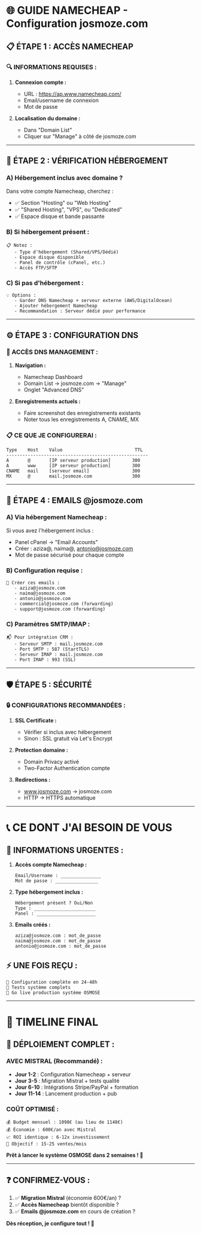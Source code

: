 # 🌐 **GUIDE NAMECHEAP - Configuration josmoze.com**

## 📋 **ÉTAPE 1 : ACCÈS NAMECHEAP**

### **🔍 INFORMATIONS REQUISES :**

1. **Connexion compte :**
   - URL : https://ap.www.namecheap.com/
   - Email/username de connexion
   - Mot de passe

2. **Localisation du domaine :**
   - Dans "Domain List"
   - Cliquer sur "Manage" à côté de josmoze.com

---

## 🔧 **ÉTAPE 2 : VÉRIFICATION HÉBERGEMENT**

### **A) Hébergement inclus avec domaine ?**
Dans votre compte Namecheap, cherchez :
- ✅ Section "Hosting" ou "Web Hosting"
- ✅ "Shared Hosting", "VPS", ou "Dedicated"
- ✅ Espace disque et bande passante

### **B) Si hébergement présent :**
```
📋 Notez :
   - Type d'hébergement (Shared/VPS/Dédié)
   - Espace disque disponible
   - Panel de contrôle (cPanel, etc.)
   - Accès FTP/SFTP
```

### **C) Si pas d'hébergement :**
```
💡 Options :
   - Garder DNS Namecheap + serveur externe (AWS/DigitalOcean)
   - Ajouter hébergement Namecheap
   - Recommandation : Serveur dédié pour performance
```

---

## ⚙️ **ÉTAPE 3 : CONFIGURATION DNS**

### **🎯 ACCÈS DNS MANAGEMENT :**

1. **Navigation :**
   - Namecheap Dashboard
   - Domain List → josmoze.com → "Manage"
   - Onglet "Advanced DNS"

2. **Enregistrements actuels :**
   - Faire screenshot des enregistrements existants
   - Noter tous les enregistrements A, CNAME, MX

### **📋 CE QUE JE CONFIGURERAI :**

```
Type    Host    Value                           TTL
-----------------------------------------------------
A       @       [IP serveur production]        300
A       www     [IP serveur production]        300  
CNAME   mail    [serveur email]                300
MX      @       mail.josmoze.com               300
```

---

## 📧 **ÉTAPE 4 : EMAILS @josmoze.com**

### **A) Via hébergement Namecheap :**
Si vous avez l'hébergement inclus :
- Panel cPanel → "Email Accounts"
- Créer : aziza@, naima@, antonio@josmoze.com
- Mot de passe sécurisé pour chaque compte

### **B) Configuration requise :**
```
📧 Créer ces emails :
   - aziza@josmoze.com
   - naima@josmoze.com  
   - antonio@josmoze.com
   - commercial@josmoze.com (forwarding)
   - support@josmoze.com (forwarding)
```

### **C) Paramètres SMTP/IMAP :**
```
📬 Pour intégration CRM :
   - Serveur SMTP : mail.josmoze.com
   - Port SMTP : 587 (StartTLS)
   - Serveur IMAP : mail.josmoze.com
   - Port IMAP : 993 (SSL)
```

---

## 🛡️ **ÉTAPE 5 : SÉCURITÉ**

### **🔒 CONFIGURATIONS RECOMMANDÉES :**

1. **SSL Certificate :**
   - Vérifier si inclus avec hébergement
   - Sinon : SSL gratuit via Let's Encrypt

2. **Protection domaine :**
   - Domain Privacy activé
   - Two-Factor Authentication compte

3. **Redirections :**
   - www.josmoze.com → josmoze.com
   - HTTP → HTTPS automatique

---

# 📞 **CE DONT J'AI BESOIN DE VOUS**

## **🔴 INFORMATIONS URGENTES :**

1. **Accès compte Namecheap :**
   ```
   Email/Username : _______________
   Mot de passe : ________________
   ```

2. **Type hébergement inclus :**
   ```
   Hébergement présent ? Oui/Non
   Type : _______________________
   Panel : ______________________
   ```

3. **Emails créés :**
   ```
   aziza@josmoze.com : mot_de_passe
   naima@josmoze.com : mot_de_passe  
   antonio@josmoze.com : mot_de_passe
   ```

## **⚡ UNE FOIS REÇU :**
```
🚀 Configuration complète en 24-48h
🧪 Tests système complets
🎯 Go live production système OSMOSE
```

---

# 🎯 **TIMELINE FINAL**

## **📅 DÉPLOIEMENT COMPLET :**

### **AVEC MISTRAL (Recommandé) :**
- **Jour 1-2** : Configuration Namecheap + serveur
- **Jour 3-5** : Migration Mistral + tests qualité  
- **Jour 6-10** : Intégrations Stripe/PayPal + formation
- **Jour 11-14** : Lancement production + pub

### **COÛT OPTIMISÉ :**
```
💰 Budget mensuel : 1098€ (au lieu de 1148€)
💰 Économie : 600€/an avec Mistral
📈 ROI identique : 6-12x investissement
🎯 Objectif : 15-25 ventes/mois
```

**Prêt à lancer le système OSMOSE dans 2 semaines ! 🚀**

---

## **❓ CONFIRMEZ-VOUS :**
1. ✅ **Migration Mistral** (économie 600€/an) ?
2. ✅ **Accès Namecheap** bientôt disponible ?
3. ✅ **Emails @josmoze.com** en cours de création ?

**Dès réception, je configure tout ! 🎯**